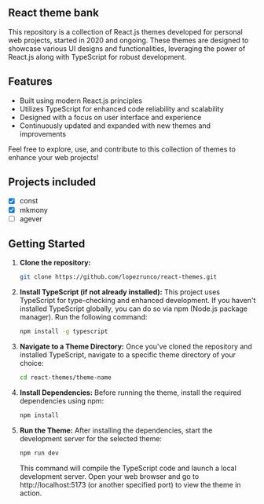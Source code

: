 ## React theme bank

This repository is a collection of React.js themes developed for personal web projects, started in 2020 and ongoing. These themes are designed to showcase various UI designs and functionalities, leveraging the power of React.js along with TypeScript for robust development.

## Features
- Built using modern React.js principles
- Utilizes TypeScript for enhanced code reliability and scalability
- Designed with a focus on user interface and experience
- Continuously updated and expanded with new themes and improvements

Feel free to explore, use, and contribute to this collection of themes to enhance your web projects!

## Projects included

- [X] const
- [X] mkmony
- [ ] agever

## Getting Started

1. **Clone the repository:**
   ```bash
   git clone https://github.com/lopezrunco/react-themes.git
   ```

2. **Install TypeScript (if not already installed):**
    This project uses TypeScript for type-checking and enhanced development. If you haven't installed TypeScript globally, you can do so via npm (Node.js package manager). Run the following command:
   ```bash
   npm install -g typescript
   ```

3. **Navigate to a Theme Directory:**
    Once you've cloned the repository and installed TypeScript, navigate to a specific theme directory of your choice:
   ```bash
   cd react-themes/theme-name
   ```

4. **Install Dependencies:**
   Before running the theme, install the required dependencies using npm:
    ```bash
   npm install
   ```

5. **Run the Theme:**
   After installing the dependencies, start the development server for the selected theme:
    ```bash
    npm run dev
    ```
    This command will compile the TypeScript code and launch a local development server. Open your web browser and go to http://localhost:5173 (or another specified port) to view the theme in action.

    
